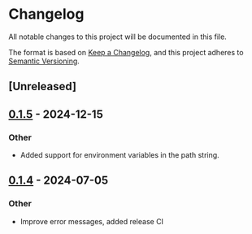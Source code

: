 # Changelog
All notable changes to this project will be documented in this file.

The format is based on [Keep a Changelog](https://keepachangelog.com/en/1.0.0/),
and this project adheres to [Semantic Versioning](https://semver.org/spec/v2.0.0.html).

## [Unreleased]

## [0.1.5](https://github.com/Swoorup/include_absolute_path/compare/v0.1.4...v0.1.5) - 2024-12-15

### Other

- Added support for environment variables in the path string.

## [0.1.4](https://github.com/Swoorup/include_absolute_path/compare/v0.1.3...v0.1.4) - 2024-07-05

### Other
- Improve error messages, added release CI
